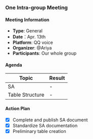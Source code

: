 ### One Intra-group Meeting

#### Meeting Information
- **Type**: General
- **Date**：Apr. 13th
- **Platform**: QQ voice
- **Organizer**: @Ariya
- **Participants**: Our whole group

#### Agenda
|Topic|Result|
|-|-|
|SA|-|
|Table Structure|-|

#### Action Plan
- [x] Complete and publish SA document
- [x] Standardize SA documentation
- [x] Preliminary table creation

